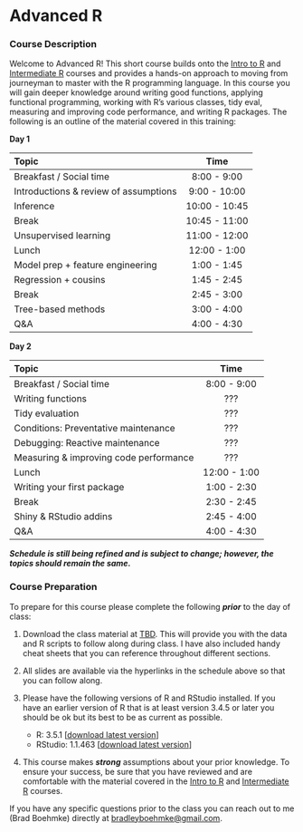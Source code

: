 
# Advanced R

### Course Description

Welcome to Advanced R\! This short course builds onto the [Intro to
R](https://github.com/uc-r/Intro-R) and [Intermediate
R](https://github.com/uc-r/Intermediate-R) courses and provides a
hands-on approach to moving from journeyman to master with the R
programming language. In this course you will gain deeper knowledge
around writing good functions, applying functional programming, working
with R’s various classes, tidy eval, measuring and improving code
performance, and writing R packages. The following is an outline of the
material covered in this training:

**Day 1**

| Topic                                 |     Time      |
| :------------------------------------ | :-----------: |
| Breakfast / Social time               |  8:00 - 9:00  |
| Introductions & review of assumptions | 9:00 - 10:00  |
| Inference                             | 10:00 - 10:45 |
| Break                                 | 10:45 - 11:00 |
| Unsupervised learning                 | 11:00 - 12:00 |
| Lunch                                 | 12:00 - 1:00  |
| Model prep + feature engineering      |  1:00 - 1:45  |
| Regression + cousins                  |  1:45 - 2:45  |
| Break                                 |  2:45 - 3:00  |
| Tree-based methods                    |  3:00 - 4:00  |
| Q\&A                                  |  4:00 - 4:30  |

**Day 2**

| Topic                                  |     Time     |
| :------------------------------------- | :----------: |
| Breakfast / Social time                | 8:00 - 9:00  |
| Writing functions                      |     ???      |
| Tidy evaluation                        |     ???      |
| Conditions: Preventative maintenance   |     ???      |
| Debugging: Reactive maintenance        |     ???      |
| Measuring & improving code performance |     ???      |
| Lunch                                  | 12:00 - 1:00 |
| Writing your first package             | 1:00 - 2:30  |
| Break                                  | 2:30 - 2:45  |
| Shiny & RStudio addins                 | 2:45 - 4:00  |
| Q\&A                                   | 4:00 - 4:30  |

***Schedule is still being refined and is subject to change; however,
the topics should remain the same.***

### Course Preparation

To prepare for this course please complete the following ***prior*** to
the day of class:

1.  Download the class material at [TBD](). This will provide you with
    the data and R scripts to follow along during class. I have also
    included handy cheat sheets that you can reference throughout
    different sections.

2.  All slides are available via the hyperlinks in the schedule above so
    that you can follow along.

3.  Please have the following versions of R and RStudio installed. If
    you have an earlier version of R that is at least version 3.4.5 or
    later you should be ok but its best to be as current as possible.
    
      - R: 3.5.1 \[[download latest
        version](https://cran.r-project.org/)\]
      - RStudio: 1.1.463 \[[download latest
        version](https://www.rstudio.com/products/rstudio/download/#download)\]

4.  This course makes ***strong*** assumptions about your prior
    knowledge. To ensure your success, be sure that you have reviewed
    and are comfortable with the material covered in the [Intro to
    R](https://github.com/uc-r/Intro-R) and [Intermediate
    R](https://github.com/uc-r/Intermediate-R) courses.

If you have any specific questions prior to the class you can reach out
to me (Brad Boehmke) directly at <bradleyboehmke@gmail.com>.
